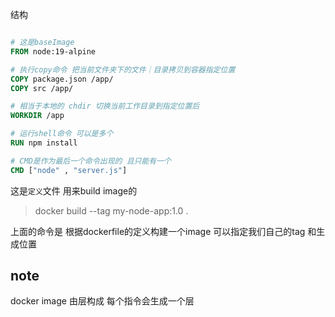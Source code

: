 
结构 

~~~dockerfile

# 这是baseImage
FROM node:19-alpine

# 执行copy命令 把当前文件夹下的文件｜目录拷贝到容器指定位置
COPY package.json /app/
COPY src /app/

# 相当于本地的 chdir 切换当前工作目录到指定位置后
WORKDIR /app

# 运行shell命令 可以是多个
RUN npm install

# CMD是作为最后一个命令出现的 且只能有一个
CMD ["node" , "server.js"]

~~~

这是`定义`文件 用来build image的

> docker build --tag my-node-app:1.0 .

上面的命令是 根据dockerfile的定义构建一个image 可以指定我们自己的tag 和生成位置 


## note

docker image 由层构成 每个指令会生成一个层
